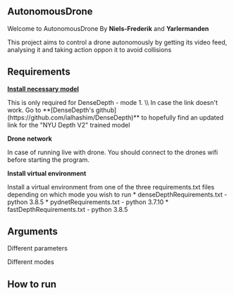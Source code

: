 ## AutonomousDrone
Welcome to AutonomousDrone
By **Niels-Frederik** and **Yarlermanden**

This project aims to control a drone autonomously by getting its video feed, analysing it and taking action oppon it to avoid collisions

## Requirements
**[Install necessary model](https://s3-eu-west-1.amazonaws.com/densedepth/nyu.h5)**
<p>
This is only required for DenseDepth - mode 1. \\
In case the link doesn't work. Go to **[DenseDepth's github](https://github.com/ialhashim/DenseDepth)** to hopefully find an updated link for the  "NYU Depth V2" trained model
</p>

**Drone network**
<p>
In case of running live with drone. You should connect to the drones wifi before starting the program.
</p>

**Install virtual environment**
<p>
Install a virtual environment from one of the three requirements.txt files depending on which mode you wish to run
* denseDepthRequirements.txt - python 3.8.5
* pydnetRequirements.txt - python 3.7.10
* fastDepthRequirements.txt - python 3.8.5
</p>

## Arguments
Different parameters

Different modes

## How to run
